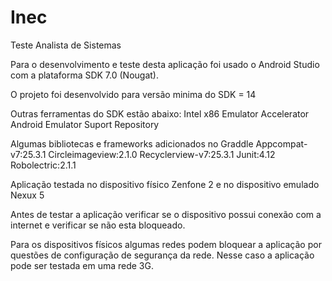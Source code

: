 # Inec
Teste Analista de Sistemas

Para o desenvolvimento e teste desta aplicação foi usado o Android Studio com a plataforma SDK 7.0 (Nougat). 

O projeto foi desenvolvido para versão minima do SDK = 14

Outras ferramentas do SDK estão abaixo:
Intel x86 Emulator Accelerator
Android Emulator
Suport Repository

Algumas bibliotecas e frameworks adicionados no Graddle
  Appcompat-v7:25.3.1
  Circleimageview:2.1.0
  Recyclerview-v7:25.3.1
  Junit:4.12
  Robolectric:2.1.1
  
Aplicação testada no dispositivo físico Zenfone 2 e no dispositivo emulado Nexux 5

Antes de testar a aplicação verificar se o dispositivo possui conexão com a internet e verificar se não esta bloqueado.

Para os dispositivos físicos algumas redes podem bloquear a aplicação por questões de configuração de segurança da rede. 
Nesse caso a aplicação pode ser testada em uma rede 3G.

